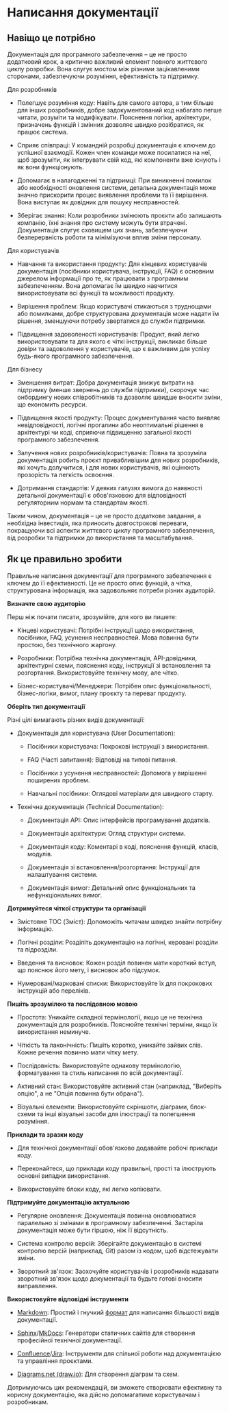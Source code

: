 # Написання документації
## Навіщо це потрібно

Документація для програмного забезпечення – це не просто додатковий крок, а критично важливий елемент повного життєвого циклу розробки. Вона слугує мостом між різними зацікавленими сторонами, забезпечуючи розуміння, ефективність та підтримку.

Для розробників

  * Полегшує розуміння коду: Навіть для самого автора, а тим більше для інших розробників, добре задокументований код набагато легше читати, розуміти та модифікувати. Пояснення логіки, архітектури, призначень функцій і змінних дозволяє швидко розібратися, як працює система.

  * Сприяє співпраці: У командній розробці документація є ключем до успішної взаємодії. Кожен член команди може посилатися на неї, щоб зрозуміти, як інтегрувати свій код, які компоненти вже існують і як вони функціонують.

  * Допомагає в налагодженні та підтримці: При виникненні помилок або необхідності оновлення системи, детальна документація може значно прискорити процес виявлення проблеми та її вирішення. Вона виступає як довідник для пошуку несправностей.

  * Зберігає знання: Коли розробники змінюють проєкти або залишають компанію, їхні знання про систему можуть бути втрачені. Документація слугує сховищем цих знань, забезпечуючи безперервність роботи та мінімізуючи вплив зміни персоналу.

Для користувачів

  * Навчання та використання продукту: Для кінцевих користувачів документація (посібники користувача, інструкції, FAQ) є основним джерелом інформації про те, як працювати з програмним забезпеченням. Вона допомагає їм швидко навчитися використовувати всі функції та можливості продукту.

  * Вирішення проблем: Якщо користувачі стикаються з труднощами або помилками, добре структурована документація може надати їм рішення, зменшуючи потребу звертатися до служби підтримки.

  * Підвищення задоволеності користувачів: Продукт, який легко використовувати та для якого є чіткі інструкції, викликає більше довіри та задоволення у користувачів, що є важливим для успіху будь-якого програмного забезпечення.

Для бізнесу

  * Зменшення витрат: Добра документація знижує витрати на підтримку (менше звернень до служби підтримки), скорочує час онбордингу нових співробітників та дозволяє швидше вносити зміни, що економить ресурси.

  * Підвищення якості продукту: Процес документування часто виявляє невідповідності, логічні прогалини або неоптимальні рішення в архітектурі чи коді, сприяючи підвищенню загальної якості програмного забезпечення.

  * Залучення нових розробників/користувачів: Повна та зрозуміла документація робить проєкт привабливішим для нових розробників, які хочуть долучитися, і для нових користувачів, які оцінюють прозорість та легкість освоєння.

  * Дотримання стандартів: У деяких галузях вимога до наявності детальної документації є обов'язковою для відповідності регуляторним нормам та стандартам якості.

Таким чином, документація – це не просто додаткове завдання, а необхідна інвестиція, яка приносить довгострокові переваги, покращуючи всі аспекти життєвого циклу програмного забезпечення, від розробки та підтримки до використання та масштабування.

## Як це правильно зробити

Правильне написання документації для програмного забезпечення є ключем до її ефективності. Це не просто опис функцій, а чітка, структурована інформація, яка задовольняє потреби різних аудиторій.

**Визначте свою аудиторію**

Перш ніж почати писати, зрозумійте, для кого ви пишете:

  * Кінцеві користувачі: Потрібні інструкції щодо використання, посібники, FAQ, усунення несправностей. Мова повинна бути простою, без технічного жаргону.

  * Розробники: Потрібна технічна документація, API-довідники, архітектурні схеми, пояснення коду, інструкції зі встановлення та розгортання. Використовуйте технічну мову, але чітко.

  * Бізнес-користувачі/Менеджери: Потрібен опис функціональності, бізнес-логіки, вимог, плану проєкту та переваг продукту.


**Оберіть тип документації**

Різні цілі вимагають різних видів документації:

  * Документація для користувача (User Documentation):

      * Посібники користувача: Покрокові інструкції з використання.

      * FAQ (Часті запитання): Відповіді на типові питання.

      * Посібники з усунення несправностей: Допомога у вирішенні поширених проблем.

      * Навчальні посібники: Оглядові матеріали для швидкого старту.

  * Технічна документація (Technical Documentation):

      * Документація API: Опис інтерфейсів програмування додатків.

      * Документація архітектури: Огляд структури системи.

      * Документація коду: Коментарі в коді, пояснення функцій, класів, модулів.

      * Документація зі встановлення/розгортання: Інструкції для налаштування системи.

      * Документація вимог: Детальний опис функціональних та нефункціональних вимог.

**Дотримуйтеся чіткої структури та організації**

  * Змістовне TOC (Зміст): Допоможіть читачам швидко знайти потрібну інформацію.

  * Логічні розділи: Розділіть документацію на логічні, керовані розділи та підрозділи.

  * Введення та висновок: Кожен розділ повинен мати короткий вступ, що пояснює його мету, і висновок або підсумок.

  * Нумеровані/марковані списки: Використовуйте їх для покрокових інструкцій або переліків.

**Пишіть зрозумілою та послідовною мовою**

  * Простота: Уникайте складної термінології, якщо це не технічна документація для розробників. Пояснюйте технічні терміни, якщо їх використання неминуче.

  * Чіткість та лаконічність: Пишіть коротко, уникайте зайвих слів. Кожне речення повинно мати чітку мету.

  * Послідовність: Використовуйте однакову термінологію, форматування та стиль написання по всій документації.

  * Активний стан: Використовуйте активний стан (наприклад, "Виберіть опцію", а не "Опція повинна бути обрана").

  * Візуальні елементи: Використовуйте скріншоти, діаграми, блок-схеми та інші візуальні засоби для ілюстрації та полегшення розуміння.

**Приклади та зразки коду**

  * Для технічної документації обов'язково додавайте робочі приклади коду.

  * Переконайтеся, що приклади коду правильні, прості та ілюструють основні випадки використання.

  * Використовуйте блоки коду, які легко копіювати.

**Підтримуйте документацію актуальною**

  * Регулярне оновлення: Документація повинна оновлюватися паралельно зі змінами в програмному забезпеченні. Застаріла документація може бути гіршою, ніж її відсутність.

  * Система контролю версій: Зберігайте документацію в системі контролю версій (наприклад, Git) разом із кодом, щоб відстежувати зміни.

  * Зворотний зв'язок: Заохочуйте користувачів і розробників надавати зворотний зв'язок щодо документації та будьте готові вносити виправлення.

**Використовуйте відповідні інструменти**

  * [Markdown](https://daringfireball.net/projects/markdown/): Простий і гнучкий [формат](https://www.markdownguide.org) для написання більшості видів документації.

  * [Sphinx](https://www.sphinx-doc.org/en/master/)/[MkDocs](https://www.mkdocs.org): Генератори статичних сайтів для створення професійної технічної документації.

  * [Confluence](https://www.atlassian.com/software/confluence)/[Jira](https://www.atlassian.com/ru/software/jira): Інструменти для спільної роботи над документацією та управління проєктами.

  * [Diagrams.net (draw.io)](https://www.drawio.com): Для створення діаграм та схем.

Дотримуючись цих рекомендацій, ви зможете створювати ефективну та корисну документацію, яка дійсно допомагатиме користувачам і розробникам.